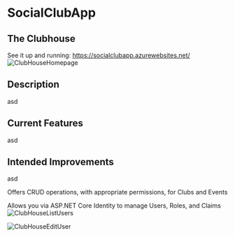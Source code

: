 # SocialClubApp

## The Clubhouse
See it up and running: https://socialclubapp.azurewebsites.net/
![ClubHouseHomepage](https://user-images.githubusercontent.com/91097715/167471401-5dd897b3-23c0-4948-81b8-c46b97bf5178.JPG)

## Description

asd

## Current Features

asd

## Intended Improvements

asd

Offers CRUD operations, with appropriate permissions, for Clubs and Events


Allows you via ASP.NET Core Identity to manage Users, Roles, and Claims
![ClubHouseListUsers](https://user-images.githubusercontent.com/91097715/167471424-463dfe25-d149-4214-b7d5-c21bb1d51fc3.JPG)

![ClubHouseEditUser](https://user-images.githubusercontent.com/91097715/167471429-f74ae533-a31c-4fd4-882b-4a85e2734ae9.JPG)
